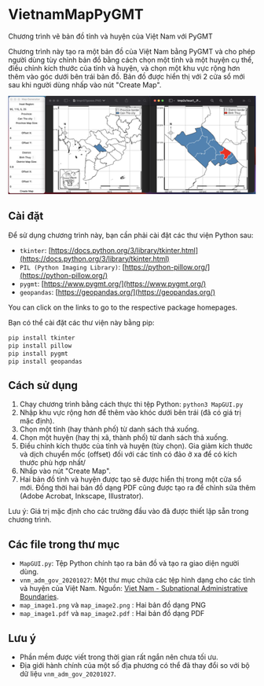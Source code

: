 # VietnamMapPyGMT
 Chương trình vẽ bản đồ tỉnh và huyện của Việt Nam với PyGMT

Chương trình này tạo ra một bản đồ của Việt Nam bằng PyGMT và cho phép người dùng tùy chỉnh bản đồ bằng cách chọn một tỉnh và một huyện cụ thể, điều chỉnh kích thước của tỉnh và huyện, và chọn một khu vực rộng hơn thêm vào góc dưới bên trái bản đồ. Bản đồ được hiển thị với 2 cửa sổ mới sau khi người dùng nhấp vào nút "Create Map".

![GUI Image](GUI.png)

## Cài đặt

Để sử dụng chương trình này, bạn cần phải cài đặt các thư viện Python sau:

- `tkinter`: [https://docs.python.org/3/library/tkinter.html](https://docs.python.org/3/library/tkinter.html)
- `PIL (Python Imaging Library)`: [https://python-pillow.org/](https://python-pillow.org/)
- `pygmt`: [https://www.pygmt.org/](https://www.pygmt.org/)
- `geopandas`: [https://geopandas.org/](https://geopandas.org/) 

You can click on the links to go to the respective package homepages.

Bạn có thể cài đặt các thư viện này bằng pip:

```
pip install tkinter
pip install pillow
pip install pygmt
pip install geopandas
```

## Cách sử dụng

1. Chạy chương trình bằng cách thực thi tệp Python: `python3 MapGUI.py`
2. Nhập khu vực rộng hơn để thêm vào khóc dưới bên trái (đã có giá trị mặc định).
2. Chọn một tỉnh (hay thành phố) từ danh sách thả xuống.
3. Chọn một huyện (hay thị xã, thành phố) từ danh sách thả xuống.
4. Điều chỉnh kích thước của tỉnh và huyện (tùy chọn). Gia giảm kích thước và dịch chuyển mốc (offset) đối với các tỉnh có đảo ở xa để có kích thước phù hợp nhất/
6. Nhấp vào nút "Create Map".
7. Hai bản đồ tỉnh và huyện được tạo sẽ được hiển thị trong một cửa sổ mới. Đồng thời hai bản đồ dạng PDF cũng được tạo ra để chỉnh sửa thêm (Adobe Acrobat, Inkscape, Illustrator).

Lưu ý: Giá trị mặc định cho các trường đầu vào đã được thiết lập sẵn trong chương trình.

## Các file trong thư mục

- `MapGUI.py`: Tệp Python chính tạo ra bản đồ và tạo ra giao diện người dùng.
- `vnm_adm_gov_20201027`: Một thư mục chứa các tệp hình dạng cho các tỉnh và huyện của Việt Nam. Nguồn: [Viet Nam - Subnational Administrative Boundaries](https://data.humdata.org/dataset/cod-ab-vnm).
- `map_image1.png` và `map_image2.png` : Hai bản đồ dạng PNG
- `map_image1.pdf` và `map_image2.pdf` : Hai bản đồ dạng PDF

## Lưu ý

- Phần mềm được viết trong thời gian rất ngắn nên chưa tối ưu.
- Địa giới hành chính của một số địa phương có thể đã thay đổi so với bộ dữ liệu `vnm_adm_gov_20201027`.

